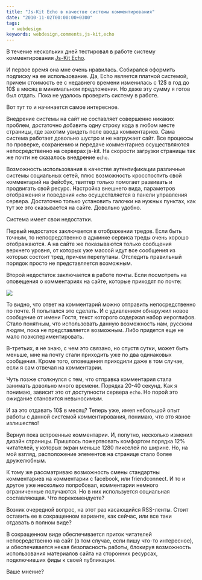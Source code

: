 ```yaml
---
title: "Js-Kit Echo в качестве системы комментирования"
date: "2010-11-02T00:00:00+0300"
tags:
  - webdesign
keywords: webdesign,comments,js-kit,echo
---
```

В течение нескольких дней тестировал в работе систему комментирования <a href="http://aboutecho.com/" rel="nofollow">Js-Kit Echo</a>.

И первое время она мне очень нравилась. Собирался оформить подписку на ее использование. Да, Echo является платной системой, причем стоимость ее с недавнего времени изменилась с 12$ в год до 10$ в месяц в минимальном предложении. Но даже эту сумму я готов был отдать. Пока не удалось проверить систему в работе.

Вот тут то и начинается самое интересное.

Внедрение системы на сайт не составляет совершенно никаких проблем, достаточно добавить одну строку кода в любом месте страницы, где захотим увидеть поле ввода комментариев. Сама система работает довольно шустро и не нагружает сайт. Все процессы по проверке, сохранению и передаче комментариев осуществляются непосредственно на серверах js-kit. На скорости загрузки страницы так же почти не сказалось внедрение <code>echo</code>.

Возможность использования в качестве аутентификации различные системы социальных сетей, плюс возможность кросспостить свой комментарий на фейсбук, твиттер только помогает развивать и продвигать свой ресурс. Настройка внешнего вида, параметров отображения и поведения <code>echo</code> осуществляется в панели управления сервера. Достаточно только установить галочки на нужных пунктах, как тут же это сказывается на сайте. Довольно удобно.

Система имеет свои недостатки.

Первый недостаток заключается в отображении тредов. Если быть точным, то непосредственно в админке сервиса треды очень хорошо отображаются. А на сайте же показываются только сообщения верхнего уровня, от которых уже массой идут все сообщения из которых состоит тред, причем перепутаны. Отследить правильный порядок просто не представляется возможным.

Второй недостаток заключается в работе почты. Если посмотреть на оповещения о комментариях на сайте, которые приходят по почте:

![](https://static.juev.org/2010/11/echo-mail.png")

То видно, что ответ на комментарий можно отправить непосредственно по почте. Я попытался это сделать. И с удивлением обнаружил новое сообщение от имени Гостя, текст которого содержал набор иероглифов. Стало понятным, что использовать данную возможность нам, русским людям, пока не представляется возможным. Либо придется еще не мало поэкспериментировать.

В-третьих, я не знаю, с чем это связано, но спустя сутки, может быть меньше, мне на почту стали приходить уже по два одинаковых сообщения. Кроме того, оповещения приходили даже в том случае, если я сам отвечал на комментарии.

Чуть позже столкнулся с тем, что отправка комментария стала занимать довольно много времени. Порядка 20-40 секунд. Как я понимаю, зависит это от доступности сервера <code>echo</code>. Но порой это ожидание становится невыносимым.

И за это отдавать 10$ в месяц? Теперь уже, имея небольшой опыт работы с данной системой комментирования, понимаю, что это явное излишество!

Вернул пока встроенные комментарии. И, попутно, несколько изменил дизайн страницы. Пришлось пожертвовать комфортом порядка 12% читателей, у которых экран меньше 1280 пикселей по ширине. Но, на мой взгляд, расположение элементов на странице стало более дружелюбным.

К тому же рассматриваю возможность смены стандартны комментариев на комментарии с facebook, или friendconnect. И то и другое уже несколько попробовал, комментарии немного ограниченные получаются. Но в них используется социальная составляющая. Что порекомендуете?

Возник очередной вопрос, на этот раз касающийся RSS-ленты. Стоит оставить ее в сокращенном варианте, как сейчас, или все таки отдавать в полном виде?

В сокращенном виде обеспечивается приток читателей непосредственно на сайт (в том случае, если пишу что-то интересное), и обеспечивается некая безопасность работы, блокируя возможность использования материалов сайта на сторонних ресурсах, подключивших фиды к своей публикации.

Ваше мнение?
